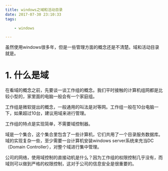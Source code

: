 ```yaml
---
title: windows之域和活动目录
date: 2017-07-30 23:10:33
tags:

	- windows

---
```


虽然使用windows很多年，但是一些管理方面的概念还是不清楚。域和活动目录就是。

# 1. 什么是域

在看域的概念之前，先要谈一谈工作组的概念。我们平时接触的计算机组网都是比较小型的，家里面的电脑一般会有一个家庭组。

工作组是微软提出的概念，一般通用的叫法是对等网。工作组一般在10台电脑一下，如果超过10台，建议用域来进行管理。

工作组的特点是实现简单，不需要域控制器。

域是一个集合，这个集合里包含了一些计算机，它们共用了一个目录服务数据库。域的实现复杂一些，至少需要一台计算机安装windows server系统来充当DC（Domain Controller），对整个域进行集中管理。

公司的网络，使用域控制的直接动机是什么？因为工作组的权限控制几乎没有，而域则可以做到严格的权限控制，这对于公司的信息安全是很重要的。
